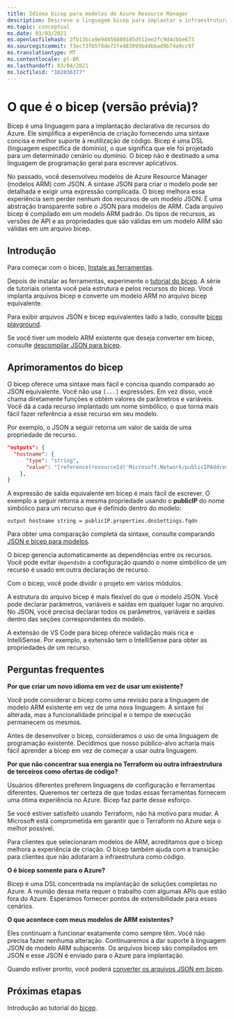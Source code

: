 ```yaml
---
title: Idioma bicep para modelos de Azure Resource Manager
description: Descreve a linguagem bicep para implantar a infraestrutura no Azure por meio de modelos de Azure Resource Manager.
ms.topic: conceptual
ms.date: 03/03/2021
ms.openlocfilehash: 2fb13bca9e9d456889185d512ee2fc9d4cbbe673
ms.sourcegitcommit: f3ec73fb5f8de72fe483995bd4bbad9b74a9cc9f
ms.translationtype: MT
ms.contentlocale: pt-BR
ms.lasthandoff: 03/04/2021
ms.locfileid: "102036377"
---
```

# <a name="what-is-bicep-preview"></a>O que é o bicep (versão prévia)?

Bicep é uma linguagem para a implantação declarativa de recursos do Azure. Ele simplifica a experiência de criação fornecendo uma sintaxe concisa e melhor suporte à reutilização de código. Bicep é uma DSL (linguagem específica de domínio), o que significa que ele foi projetado para um determinado cenário ou domínio. O bicep não é destinado a uma linguagem de programação geral para escrever aplicativos.

No passado, você desenvolveu modelos de Azure Resource Manager (modelos ARM) com JSON. A sintaxe JSON para criar o modelo pode ser detalhada e exigir uma expressão complicada. O bicep melhora essa experiência sem perder nenhum dos recursos de um modelo JSON. É uma abstração transparente sobre o JSON para modelos de ARM. Cada arquivo bicep é compilado em um modelo ARM padrão. Os tipos de recursos, as versões de API e as propriedades que são válidas em um modelo ARM são válidas em um arquivo bicep.

## <a name="get-started"></a>Introdução

Para começar com o bicep, [Instale as ferramentas](https://github.com/Azure/bicep/blob/main/docs/installing.md).

Depois de instalar as ferramentas, experimente o [tutorial do bicep](./bicep-tutorial-create-first-bicep.md). A série de tutoriais orienta você pela estrutura e pelos recursos do bicep. Você implanta arquivos bicep e converte um modelo ARM no arquivo bicep equivalente.

Para exibir arquivos JSON e bicep equivalentes lado a lado, consulte [bicep playground](https://aka.ms/bicepdemo).

Se você tiver um modelo ARM existente que deseja converter em bicep, consulte [descompilar JSON para bicep](compare-template-syntax.md#decompile-json-to-bicep).

## <a name="bicep-improvements"></a>Aprimoramentos do bicep

O bicep oferece uma sintaxe mais fácil e concisa quando comparado ao JSON equivalente. Você não usa `[...]` expressões. Em vez disso, você chama diretamente funções e obtém valores de parâmetros e variáveis. Você dá a cada recurso implantado um nome simbólico, o que torna mais fácil fazer referência a esse recurso em seu modelo.

Por exemplo, o JSON a seguir retorna um valor de saída de uma propriedade de recurso.

```json
"outputs": {
  "hostname": {
      "type": "string",
      "value": "[reference(resourceId('Microsoft.Network/publicIPAddresses', variables('publicIPAddressName'))).dnsSettings.fqdn]"
    },
}
```

A expressão de saída equivalente em bicep é mais fácil de escrever. O exemplo a seguir retorna a mesma propriedade usando o **publicIP** do nome simbólico para um recurso que é definido dentro do modelo:

```bicep
output hostname string = publicIP.properties.dnsSettings.fqdn
```

Para obter uma comparação completa da sintaxe, consulte comparando [JSON e bicep para modelos](compare-template-syntax.md).

O bicep gerencia automaticamente as dependências entre os recursos. Você pode evitar `dependsOn` a configuração quando o nome simbólico de um recurso é usado em outra declaração de recurso.

Com o bicep, você pode dividir o projeto em vários módulos.

A estrutura do arquivo bicep é mais flexível do que o modelo JSON. Você pode declarar parâmetros, variáveis e saídas em qualquer lugar no arquivo. No JSON, você precisa declarar todos os parâmetros, variáveis e saídas dentro das seções correspondentes do modelo.

A extensão de VS Code para bicep oferece validação mais rica e IntelliSense. Por exemplo, a extensão tem o IntelliSense para obter as propriedades de um recurso.

## <a name="faq"></a>Perguntas frequentes

**Por que criar um novo idioma em vez de usar um existente?**

Você pode considerar o bicep como uma revisão para a linguagem de modelo ARM existente em vez de uma nova linguagem. A sintaxe foi alterada, mas a funcionalidade principal e o tempo de execução permanecem os mesmos.

Antes de desenvolver o bicep, consideramos o uso de uma linguagem de programação existente. Decidimos que nosso público-alvo acharia mais fácil aprender a bicep em vez de começar a usar outra linguagem.

**Por que não concentrar sua energia no Terraform ou outra infraestrutura de terceiros como ofertas de código?**

Usuários diferentes preferem linguagens de configuração e ferramentas diferentes. Queremos ter certeza de que todas essas ferramentas fornecem uma ótima experiência no Azure. Bicep faz parte desse esforço.

Se você estiver satisfeito usando Terraform, não há motivo para mudar. A Microsoft está comprometida em garantir que o Terraform no Azure seja o melhor possível.

Para clientes que selecionaram modelos de ARM, acreditamos que o bicep melhora a experiência de criação. O bicep também ajuda com a transição para clientes que não adotaram a infraestrutura como código.

**O é bicep somente para o Azure?**

Bicep é uma DSL concentrada na implantação de soluções completas no Azure. A reunião dessa meta requer o trabalho com algumas APIs que estão fora do Azure. Esperamos fornecer pontos de extensibilidade para esses cenários.

**O que acontece com meus modelos de ARM existentes?**

Eles continuam a funcionar exatamente como sempre têm. Você não precisa fazer nenhuma alteração. Continuaremos a dar suporte à linguagem JSON de modelo ARM subjacente. Os arquivos bicep são compilados em JSON e esse JSON é enviado para o Azure para implantação.

Quando estiver pronto, você poderá [converter os arquivos JSON em bicep](compare-template-syntax.md#decompile-json-to-bicep).

## <a name="next-steps"></a>Próximas etapas

Introdução ao tutorial do [bicep](./bicep-tutorial-create-first-bicep.md).
